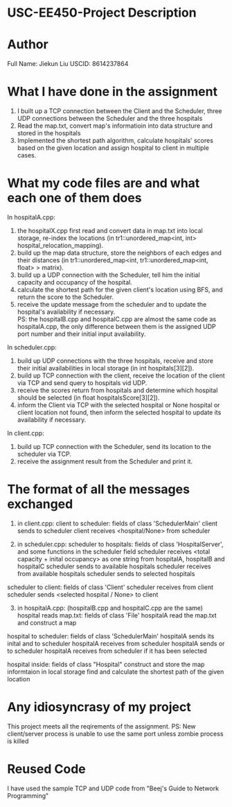 # USC-EE450-Project Description
# Author
Full Name: Jiekun Liu
USCID: 8614237864


# What I have done in the assignment
1. I built up a TCP connection between the Client and the Scheduler, three UDP connections between the Scheduler and the three hospitals
2. Read the map.txt, convert map's informatioin into data structure and stored in the hospitals
3. Implemented the shortest path algorithm, calculate hospitals' scores based on the given location and assign hospital to client in multiple cases.


# What my code files are and what each one of them does
In hospitalA.cpp:
1. the hospitalX.cpp first read and convert data in map.txt into local storage, re-index the locations (in tr1::unordered_map<int, int> hospital_relocation_mapping).
2. build up the map data structure, store the neighbors of each edges and their distances (in tr1::unordered_map<int, tr1::unordered_map<int, float> > matrix).
3. build up a UDP connection with the Scheduler, tell him the initial capacity and occupancy of the hospital.
4. calculate the shortest path for the given client's location using BFS, and return the score to the Scheduler.
5. receive the update message from the scheduler and to update the hospital's availability if necessary.  
PS: the hospitalB.cpp and hospitalC.cpp are almost the same code as hospitalA.cpp, the only difference between them is the assigned UDP port number and their initial input availability.

In scheduler.cpp:
1. build up UDP connections with the three hospitals, receive and store their initial availabilities in local storage (in int hospitals[3][2]).
2. build up TCP connection with the client, receive the location of the client via TCP and send query to hospitals vid UDP.
3. receive the scores return from hospitals and determine which hospital should be selected (in float hospitalsScore[3][2]).
4. inform the Client via TCP with the selected hospital or None hospital or client location not found, then inform the selected hospital to update its availability if necessary.

In client.cpp:
1. build up TCP connection with the Scheduler, send its location to the scheduler via TCP.
2. receive the assignment result from the Scheduler and print it.


# The format of all the messages exchanged
1. in client.cpp:
client to scheduler: fields of class 'SchedulerMain'
    client sends <location> to scheduler
    client receives <hospital/None> from scheduler

2. in scheduler.cpp:
scheduler to hospitals: fields of class 'HospitalServer', and some functions in the scheduler field
    scheduler receives <total capacity + inital occupancy> as one string from hospitalA, hospitalB and hospitalC
    scheduler sends <location> to available hospitals
    scheduler receives <score> from available hospitals
    scheduler sends <update information> to selected hospitals

scheduler to client: fields of class 'Client'
    scheduler receives <location> from client
    scheduler sends <selected hospital / None> to client

3. in hospitalA.cpp: (hospitalB.cpp and hospitalC.cpp are the same)
hospital reads map.txt: fields of class 'File'
    hospitalA read the map.txt and construct a map

hospital to scheduler: fields of class 'SchedulerMain'
    hospitalA sends its inital <capacity> and <occupancy> to scheduler
    hospitalA receives <location> from scheduler
    hospitalA sends <score> or <location not found message> to scheduler
    hospitalA receives <update information> from scheduler if it has been selected

hospital inside: fields of class "Hospital"
    construct and store the map informtaion in local storage
    find and calculate the shortest path of the given location


# Any idiosyncrasy of my project
This project meets all the reqirements of the assignment.
PS: New client/server process is unable to use the same port unless zombie process is killed


# Reused Code
I have used the sample TCP and UDP code from "Beej's Guide to Network Programming"